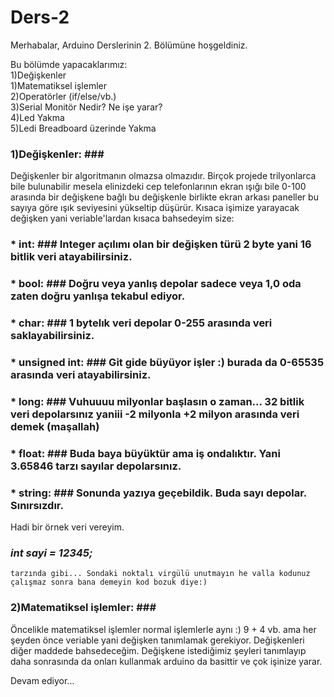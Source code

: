 # Ders-2

Merhabalar, 
Arduino Derslerinin 2. Bölümüne hoşgeldiniz.

Bu bölümde yapacaklarımız:<br />
  1)Değişkenler<br />
  1)Matematiksel işlemler<br />
  2)Operatörler (if/else/vb.)<br />
  3)Serial Monitör Nedir? Ne işe yarar?<br />
  4)Led Yakma<br />
  5)Ledi Breadboard üzerinde Yakma<br />
  
### 1)Değişkenler: ### <br/>
  Değişkenler bir algoritmanın olmazsa olmazıdır. Birçok projede trilyonlarca bile bulunabilir mesela elinizdeki cep telefonlarının ekran ışığı bile 0-100 arasında bir değişkene bağlı bu değişkenle birlikte ekran arkası paneller bu sayıya göre ışık seviyesini yükseltip düşürür. Kısaca işimize yarayacak değişken yani veriable'lardan kısaca bahsedeyim size:
   ### * int: ### Integer açılımı olan bir değişken türü 2 byte yani 16 bitlik veri atayabilirsiniz.
   ### * bool: ### Doğru veya yanlış depolar sadece veya 1,0 oda zaten doğru yanlışa tekabul ediyor.
   ### * char: ### 1 bytelık veri depolar 0-255 arasında veri saklayabilirsiniz.
   ### * unsigned int: ### Git gide büyüyor işler :) burada da 0-65535 arasında veri atayabilirsiniz.
   ### * long: ### Vuhuuuu milyonlar başlasın o zaman... 32 bitlik veri depolarsınız yaniii -2 milyonla +2 milyon arasında veri demek (maşallah)
   ### * float: ### Buda baya büyüktür ama iş ondalıktır. Yani 3.65846 tarzı sayılar depolarsınız.
   ### * string: ### Sonunda yazıya geçebildik. Buda sayı depolar. Sınırsızdır.
    
Hadi bir örnek veri vereyim.
    
   ### *int sayi = 12345;* ###
  
    tarzında gibi... Sondaki noktalı virgülü unutmayın he valla kodunuz çalışmaz sonra bana demeyin kod bozuk diye:)
      
### 2)Matematiksel işlemler: ###<br />
  Öncelikle matematiksel işlemler normal işlemlerle aynı :) 9 + 4 vb. ama her şeyden önce veriable yani değişken tanımlamak gerekiyor. Değişkenleri diğer maddede bahsedeceğim. Değişkene istediğimiz şeyleri tanımlayıp daha sonrasında da onları kullanmak arduino da basittir ve çok işinize yarar.
  
  Devam ediyor...
